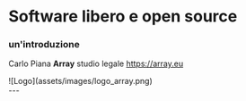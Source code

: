 
# Software libero e open source

### un'introduzione

Carlo Piana
<span class="fa-red">**Array**</span> studio legale
https://array.eu

<div class="borderless">
![Logo](assets/images/logo_array.png)
</div>
---
